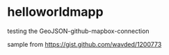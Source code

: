 helloworldmapp
==============

testing the GeoJSON-github-mapbox-connection

sample from https://gist.github.com/wavded/1200773
